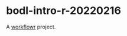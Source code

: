# bodl-intro-r-20220216

A [workflowr][] project.

[workflowr]: https://github.com/workflowr/workflowr
